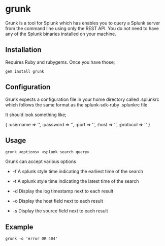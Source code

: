 grunk
=====

Grunk is a tool for Splunk which has enables you to query a Splunk server from the command line using only the REST API. You do not need to have any of the Splunk binaries installed on your machine.

Installation
------------

Requires Ruby and rubygems. Once you have those;

    gem install grunk

Configuration
-------------

Grunk expects a configuration file in your home directory called .splunkrc which follows the same format as the splunk-sdk-ruby .splunkrc file

It should look something like;

{
  :username => '<username>', 
  :password => '<password>',
  :port => '<management port>',
  :host => '<host>',
  :protocol => '<https or http>'
}


Usage
-----

    grunk <options> <splunk search query>

Grunk can accept various options

 - -f <splunk time> 
   A splunk style time indicating the earliest time of the search

 - -t <splunk time>
   A splunk style time indicating the latest time of the search

 - -d 
   Display the log timestamp next to each result

 - -o 
   Display the host field next to each result

 - -s
   Display the source field next to each result

Example
-------

    grunk -o 'error OR 404'
